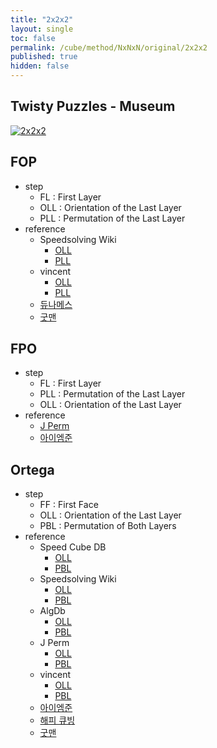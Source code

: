 ```yaml
---
title: "2x2x2"
layout: single
toc: false
permalink: /cube/method/NxNxN/original/2x2x2
published: true
hidden: false
---
```


<head>
  <base target="_blank">
</head>



## Twisty Puzzles - Museum

<a href="https://twistypuzzles.com/app/museum/museum_showitem.php?pkey=20">
  <img alt="2x2x2" src="https://twistypuzzles.com/museum/large/00020-01.jpg">
</a>



## FOP

- step
  - FL : First Layer
  - OLL : Orientation of the Last Layer
  - PLL : Permutation of the Last Layer
- reference
  - Speedsolving Wiki
    - [OLL](https://www.speedsolving.com/wiki/index.php/OLL_(2x2x2))
    - [PLL](https://www.speedsolving.com/wiki/index.php/PLL_(2x2x2))
  - vincent
    - [OLL](https://m.blog.naver.com/vincentcube/60134585079)
    - [PLL](https://m.blog.naver.com/vincentcube/60134585117)
  - [듀나메스](https://youtu.be/wTMsdWKq6No)
  - [굿맨](https://youtu.be/byZU8_inqSU)



## FPO

- step
  - FL : First Layer
  - PLL : Permutation of the Last Layer
  - OLL : Orientation of the Last Layer
- reference
  - [J Perm](https://jperm.net/2x2)
  - [아이엠준](https://youtu.be/3UtuDW2THL4)



## Ortega

- step
  - FF : First Face
  - OLL : Orientation of the Last Layer
  - PBL : Permutation of Both Layers
- reference
  - Speed Cube DB
    - [OLL](https://speedcubedb.com/a/2x2/OrtegaOLL)
    - [PBL](https://speedcubedb.com/a/2x2/OrtegaPBL)
  - Speedsolving Wiki
    - [OLL](https://www.speedsolving.com/wiki/index.php/OLL_(2x2x2))
    - [PBL](https://www.speedsolving.com/wiki/index.php/PBL)
  - AlgDb
    - [OLL](http://algdb.net/puzzle/222/ortegaoll)
    - [PBL](http://algdb.net/puzzle/222/ortegapbl)
  - J Perm
    - [OLL](https://jperm.net/algs/2x2oll)
    - [PBL](https://jperm.net/algs/2x2pbl)
  - vincent
    - [OLL](https://m.blog.naver.com/vincentcube/60134828818)
    - [PBL](https://m.blog.naver.com/vincentcube/60134828872)
  - [아이엠준](https://youtu.be/BNmOS69maw4)
  - [해피 큐빙](https://youtu.be/3d1IKL6HMUs)
  - [굿맨](https://youtu.be/zcihyvuCvMQ)
